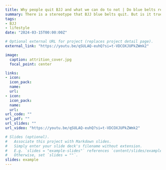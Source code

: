 ```yaml
---
title: Why people quit BJJ and what we can do to not | Do blue belts really quit the MOST?
summary: There is a stereotype that BJJ blue belts quit. But is it true that they have a higher attrition rate than other belt levels in jiu jitsu? Why do people quit training and what can we do to not be one of those statistics? 
tags:
- BJJ
- lifestyle
date: "2024-03-15T00:00:00Z"

# Optional external URL for project (replaces project detail page).
external_link: "https://youtu.be/qSULAQ-euhQ?si=t-VDCOXJUPkZWmk2"

image:
  caption: attrition_cover.jpg
  focal_point: center

links:
- icon: 
  icon_pack: 
  name: 
  url: 
- icon: 
  icon_pack: 
  name: 
  url: 
url_code: ""
url_pdf: ""
url_slides: ""
url_video: "https://youtu.be/qSULAQ-euhQ?si=t-VDCOXJUPkZWmk2"

# Slides (optional).
#   Associate this project with Markdown slides.
#   Simply enter your slide deck's filename without extension.
#   E.g. `slides = "example-slides"` references `content/slides/example-slides.md`.
#   Otherwise, set `slides = ""`.
slides: example
---
```

